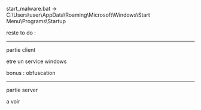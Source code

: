 start_malware.bat -> C:\Users\user\AppData\Roaming\Microsoft\Windows\Start Menu\Programs\Startup

reste to do :

------------------

partie client

etre un service windows

bonus : obfuscation

------------------

partie server

a voir
